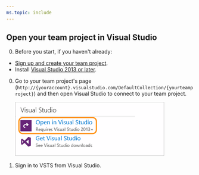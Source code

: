 ```yaml
---
ms.topic: include
---
```


##	Open your team project in Visual Studio

0. Before you start, if you haven't already:

 * [Sign up and create your team project](../../organizations/accounts/create-organization-msa-or-work-student.md).
 * Install [Visual Studio 2013 or later](https://visualstudio.microsoft.com/downloads).

0. Go to your team project's page 
(```http://{youraccount}.visualstudio.com/DefaultCollection/{yourteamproject}```)
and then open Visual Studio to connect to your team project.

	![On your team project overview page, click Open in Visual Studio](../../_shared/_img/GoHomeOpenInVisualStudio.png)

0. Sign in to VSTS from Visual Studio. 
